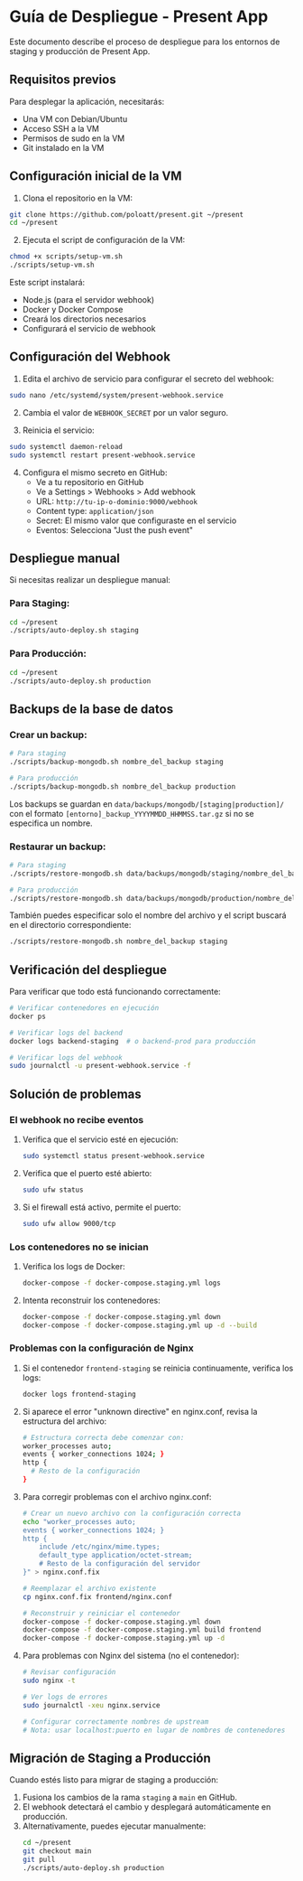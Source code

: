 # Guía de Despliegue - Present App

Este documento describe el proceso de despliegue para los entornos de staging y producción de Present App.

## Requisitos previos

Para desplegar la aplicación, necesitarás:

- Una VM con Debian/Ubuntu
- Acceso SSH a la VM
- Permisos de sudo en la VM
- Git instalado en la VM

## Configuración inicial de la VM

1. Clona el repositorio en la VM:

```bash
git clone https://github.com/poloatt/present.git ~/present
cd ~/present
```

2. Ejecuta el script de configuración de la VM:

```bash
chmod +x scripts/setup-vm.sh
./scripts/setup-vm.sh
```

Este script instalará:
- Node.js (para el servidor webhook)
- Docker y Docker Compose
- Creará los directorios necesarios
- Configurará el servicio de webhook

## Configuración del Webhook

1. Edita el archivo de servicio para configurar el secreto del webhook:

```bash
sudo nano /etc/systemd/system/present-webhook.service
```

2. Cambia el valor de `WEBHOOK_SECRET` por un valor seguro.

3. Reinicia el servicio:

```bash
sudo systemctl daemon-reload
sudo systemctl restart present-webhook.service
```

4. Configura el mismo secreto en GitHub:
   - Ve a tu repositorio en GitHub
   - Ve a Settings > Webhooks > Add webhook
   - URL: `http://tu-ip-o-dominio:9000/webhook`
   - Content type: `application/json`
   - Secret: El mismo valor que configuraste en el servicio
   - Eventos: Selecciona "Just the push event"

## Despliegue manual

Si necesitas realizar un despliegue manual:

### Para Staging:

```bash
cd ~/present
./scripts/auto-deploy.sh staging
```

### Para Producción:

```bash
cd ~/present
./scripts/auto-deploy.sh production
```

## Backups de la base de datos

### Crear un backup:

```bash
# Para staging
./scripts/backup-mongodb.sh nombre_del_backup staging

# Para producción
./scripts/backup-mongodb.sh nombre_del_backup production
```

Los backups se guardan en `data/backups/mongodb/[staging|production]/` con el formato `[entorno]_backup_YYYYMMDD_HHMMSS.tar.gz` si no se especifica un nombre.

### Restaurar un backup:

```bash
# Para staging
./scripts/restore-mongodb.sh data/backups/mongodb/staging/nombre_del_backup.tar.gz staging

# Para producción
./scripts/restore-mongodb.sh data/backups/mongodb/production/nombre_del_backup.tar.gz production
```

También puedes especificar solo el nombre del archivo y el script buscará en el directorio correspondiente:

```bash
./scripts/restore-mongodb.sh nombre_del_backup staging
```

## Verificación del despliegue

Para verificar que todo está funcionando correctamente:

```bash
# Verificar contenedores en ejecución
docker ps

# Verificar logs del backend
docker logs backend-staging  # o backend-prod para producción

# Verificar logs del webhook
sudo journalctl -u present-webhook.service -f
```

## Solución de problemas

### El webhook no recibe eventos

1. Verifica que el servicio esté en ejecución:
   ```bash
   sudo systemctl status present-webhook.service
   ```

2. Verifica que el puerto esté abierto:
   ```bash
   sudo ufw status
   ```

3. Si el firewall está activo, permite el puerto:
   ```bash
   sudo ufw allow 9000/tcp
   ```

### Los contenedores no se inician

1. Verifica los logs de Docker:
   ```bash
   docker-compose -f docker-compose.staging.yml logs
   ```

2. Intenta reconstruir los contenedores:
   ```bash
   docker-compose -f docker-compose.staging.yml down
   docker-compose -f docker-compose.staging.yml up -d --build
   ```

### Problemas con la configuración de Nginx

1. Si el contenedor `frontend-staging` se reinicia continuamente, verifica los logs:
   ```bash
   docker logs frontend-staging
   ```

2. Si aparece el error "unknown directive" en nginx.conf, revisa la estructura del archivo:
   ```bash
   # Estructura correcta debe comenzar con:
   worker_processes auto;
   events { worker_connections 1024; }
   http {
     # Resto de la configuración
   }
   ```

3. Para corregir problemas con el archivo nginx.conf:
   ```bash
   # Crear un nuevo archivo con la configuración correcta
   echo "worker_processes auto;
   events { worker_connections 1024; }
   http {
       include /etc/nginx/mime.types;
       default_type application/octet-stream;
       # Resto de la configuración del servidor
   }" > nginx.conf.fix
   
   # Reemplazar el archivo existente
   cp nginx.conf.fix frontend/nginx.conf
   
   # Reconstruir y reiniciar el contenedor
   docker-compose -f docker-compose.staging.yml down
   docker-compose -f docker-compose.staging.yml build frontend
   docker-compose -f docker-compose.staging.yml up -d
   ```

4. Para problemas con Nginx del sistema (no el contenedor):
   ```bash
   # Revisar configuración
   sudo nginx -t
   
   # Ver logs de errores
   sudo journalctl -xeu nginx.service
   
   # Configurar correctamente nombres de upstream
   # Nota: usar localhost:puerto en lugar de nombres de contenedores
   ```

## Migración de Staging a Producción

Cuando estés listo para migrar de staging a producción:

1. Fusiona los cambios de la rama `staging` a `main` en GitHub.
2. El webhook detectará el cambio y desplegará automáticamente en producción.
3. Alternativamente, puedes ejecutar manualmente:
   ```bash
   cd ~/present
   git checkout main
   git pull
   ./scripts/auto-deploy.sh production
   ``` 